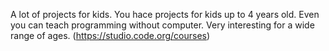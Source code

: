 A lot of projects for kids. You hace projects for kids up to 4 years old. Even you can teach programming without computer. 
Very interesting for a wide range of ages.
(https://studio.code.org/courses)
